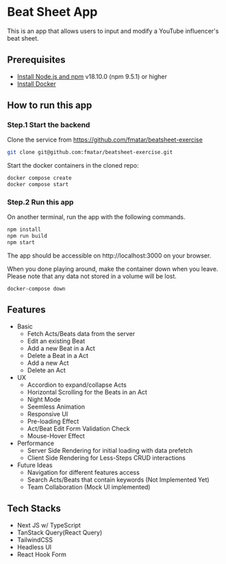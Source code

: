 # Beat Sheet App
This is an app that allows users to input and modify a YouTube influencer's beat sheet. 

## Prerequisites

- [Install Node.js and npm](https://nodejs.org/en/download/) v18.10.0 (npm 9.5.1) or higher
- [Install Docker](https://www.docker.com/)

## How to run this app
### Step.1 Start the backend
Clone the service from https://github.com/fmatar/beatsheet-exercise

  ```sh
  git clone git@github.com:fmatar/beatsheet-exercise.git
  ```

Start the docker containers in the cloned repo:

  ```sh
  docker compose create
  docker compose start
  ```


### Step.2 Run this app

On another terminal, run the app with the following commands.

  ```sh
  npm install
  npm run build
  npm start
  ```

The app should be accessible on http://localhost:3000 on your browser.

When you done playing around, make the container down when you leave.  Please note that any data not stored in a volume will be lost.

`docker-compose down`

## Features
- Basic
  - Fetch Acts/Beats data from the server
  - Edit an existing Beat
  - Add a new Beat in a Act
  - Delete a Beat in a Act
  - Add a new Act
  - Delete an Act
- UX
  - Accordion to expand/collapse Acts
  - Horizontal Scrolling for the Beats in an Act
  - Night Mode
  - Seemless Animation
  - Responsive UI
  - Pre-loading Effect
  - Act/Beat Edit Form Validation Check
  - Mouse-Hover Effect
- Performance
  - Server Side Rendering for initial loading with data prefetch
  - Client Side Rendering for Less-Steps CRUD interactions 
- Future Ideas
  - Navigation for different features access
  - Search Acts/Beats that contain keywords (Not Implemented Yet)
  - Team Collaboration (Mock UI implemented)

## Tech Stacks
- Next JS w/ TypeScript
- TanStack Query(React Query)
- TailwindCSS
- Headless UI
- React Hook Form
